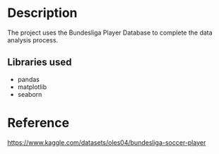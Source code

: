 # Description
The project uses the Bundesliga Player Database to complete the data analysis process.

## Libraries used
- pandas
- matplotlib
- seaborn

# Reference
https://www.kaggle.com/datasets/oles04/bundesliga-soccer-player
